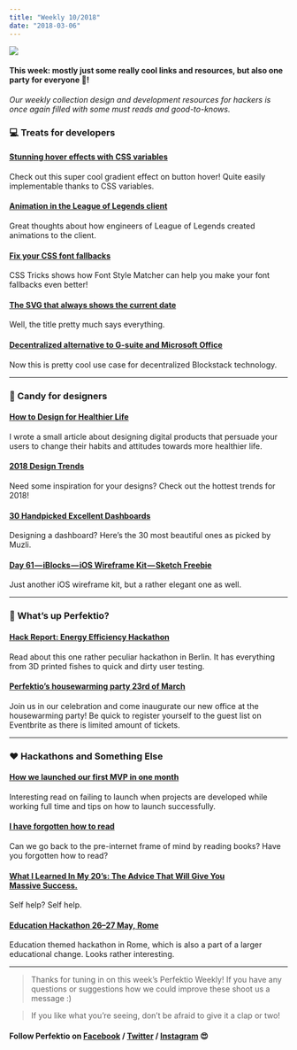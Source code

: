 ```yaml
---
title: "Weekly 10/2018"
date: "2018-03-06"
---
```


![](http://www.xn--lhteenlahti-l8a.fi/wp-content/uploads/2018/09/a70db-1g-8gb85ep192wadw-paebq.png)

#### This week: mostly just some really cool links and resources, but also one party for everyone 🎉!

_Our weekly collection design and development resources for hackers is once again filled with some must reads and good-to-knows._

### 💻 Treats for developers

#### [Stunning hover effects with CSS variables](https://blog.prototypr.io/stunning-hover-effects-with-css-variables-f855e7b95330)

Check out this super cool gradient effect on button hover! Quite easily implementable thanks to CSS variables.

#### [Animation in the League of Legends client](https://engineering.riotgames.com/news/animation-league-legends-client)

Great thoughts about how engineers of League of Legends created animations to the client.

#### [Fix your CSS font fallbacks](https://css-tricks.com/css-basics-fallback-font-stacks-robust-web-typography/)

CSS Tricks shows how Font Style Matcher can help you make your font fallbacks even better!

#### [The SVG that always shows the current date](https://shkspr.mobi/blog/2018/02/this-svg-always-shows-todays-date/)

Well, the title pretty much says everything.

#### [Decentralized alternative to G-suite and Microsoft Office](https://www.graphitedocs.com/)

Now this is pretty cool use case for decentralized Blockstack technology.

* * *

### 🍬 Candy for designers

#### [How to Design for Healthier Life](https://uxplanet.org/how-to-design-for-healthier-life-7294be2269d4)

I wrote a small article about designing digital products that persuade your users to change their habits and attitudes towards more healthier life.

#### [2018 Design Trends](https://www.behance.net/gallery/60273889/2018-Design-Trends)

Need some inspiration for your designs? Check out the hottest trends for 2018!

#### [30 Handpicked Excellent Dashboards](https://medium.muz.li/30-handpicked-excellent-dashboards-347e2407a057)

Designing a dashboard? Here’s the 30 most beautiful ones as picked by Muzli.

#### [Day 61 — iBlocks — iOS Wireframe Kit — Sketch Freebie](https://project365.design/2018/03/02/day-61-iblocks-ios-wireframe-kit-sketch-freebie/)

Just another iOS wireframe kit, but a rather elegant one as well.

* * *

### 🙉 What’s up Perfektio?

#### [Hack Report: Energy Efficiency Hackathon](https://medium.com/perfektio/hack-report-energy-efficiency-hackathon-cd51a56ccc55)

Read about this one rather peculiar hackathon in Berlin. It has everything from 3D printed fishes to quick and dirty user testing.

#### [Perfektio’s housewarming party 23rd of March](https://www.facebook.com/events/142338676586211/)

Join us in our celebration and come inaugurate our new office at the housewarming party! Be quick to register yourself to the guest list on Eventbrite as there is limited amount of tickets.

* * *

### ❤️ Hackathons and Something Else

#### [How we launched our first MVP in one month](https://hackernoon.com/how-we-launched-our-first-mvp-in-one-month-6239aca8e63e)

Interesting read on failing to launch when projects are developed while working full time and tips on how to launch successfully.

#### [I have forgotten how to read](https://www.theglobeandmail.com/opinion/i-have-forgotten-how-toread/article37921379/?utm_source=nextdraft&utm_medium=email)

Can we go back to the pre-internet frame of mind by reading books? Have you forgotten how to read?

#### [What I Learned In My 20’s: The Advice That Will Give You Massive Success.](https://medium.com/swlh/what-i-learned-in-my-20s-the-advice-that-will-give-you-massive-success-6c69f69e26d1)

Self help? Self help.

#### [Education Hackathon 26–27 May, Rome](http://eduhack.innolympics.com/)

Education themed hackathon in Rome, which is also a part of a larger educational change. Looks rather interesting.

* * *

> Thanks for tuning in on this week’s Perfektio Weekly! If you have any questions or suggestions how we could improve these shoot us a message :)

> If you like what you’re seeing, don’t be afraid to give it a clap or two!

#### Follow Perfektio on [Facebook](https://www.facebook.com/PerfektioOy/) / [Twitter](https://twitter.com/perfektio) / [Instagram](https://www.instagram.com/weareperfektio/) 😍
